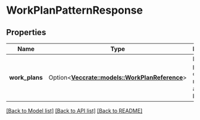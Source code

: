 # WorkPlanPatternResponse

## Properties

Name | Type | Description | Notes
------------ | ------------- | ------------- | -------------
**work_plans** | Option<[**Vec<crate::models::WorkPlanReference>**](WorkPlanReference.md)> | List of work plans in order of rotation on a weekly basis | [optional]

[[Back to Model list]](../README.md#documentation-for-models) [[Back to API list]](../README.md#documentation-for-api-endpoints) [[Back to README]](../README.md)


